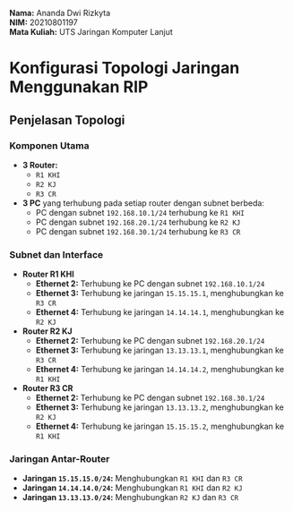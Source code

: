 **Nama:** Ananda Dwi Rizkyta  
**NIM:** 20210801197  
**Mata Kuliah:** UTS Jaringan Komputer Lanjut

# Konfigurasi Topologi Jaringan Menggunakan RIP

## Penjelasan Topologi

### Komponen Utama

- **3 Router:**
  - `R1 KHI`
  - `R2 KJ`
  - `R3 CR`
- **3 PC** yang terhubung pada setiap router dengan subnet berbeda:
  - PC dengan subnet `192.168.10.1/24` terhubung ke `R1 KHI`
  - PC dengan subnet `192.168.20.1/24` terhubung ke `R2 KJ`
  - PC dengan subnet `192.168.30.1/24` terhubung ke `R3 CR`

### Subnet dan Interface

- **Router R1 KHI**
  - **Ethernet 2:** Terhubung ke PC dengan subnet `192.168.10.1/24`
  - **Ethernet 3:** Terhubung ke jaringan `15.15.15.1`, menghubungkan ke `R3 CR`
  - **Ethernet 4:** Terhubung ke jaringan `14.14.14.1`, menghubungkan ke `R2 KJ`
- **Router R2 KJ**
  - **Ethernet 2:** Terhubung ke PC dengan subnet `192.168.20.1/24`
  - **Ethernet 3:** Terhubung ke jaringan `13.13.13.1`, menghubungkan ke `R3 CR`
  - **Ethernet 4:** Terhubung ke jaringan `14.14.14.2`, menghubungkan ke `R1 KHI`
- **Router R3 CR**
  - **Ethernet 2:** Terhubung ke PC dengan subnet `192.168.30.1/24`
  - **Ethernet 3:** Terhubung ke jaringan `13.13.13.2`, menghubungkan ke `R2 KJ`
  - **Ethernet 4:** Terhubung ke jaringan `15.15.15.2`, menghubungkan ke `R1 KHI`

### Jaringan Antar-Router

- **Jaringan `15.15.15.0/24`:** Menghubungkan `R1 KHI` dan `R3 CR`
- **Jaringan `14.14.14.0/24`:** Menghubungkan `R1 KHI` dan `R2 KJ`
- **Jaringan `13.13.13.0/24`:** Menghubungkan `R2 KJ` dan `R3 CR`
